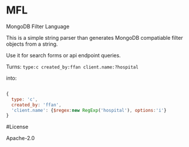 # MFL

MongoDB Filter Language

This is a simple string parser than generates MongoDB compatiable filter
objects from a string.

Use it for search forms or api endpoint queries.


Turns:
`type:c created_by:ffan client.name:?hospital`

into:

```javascript

{
  type: 'c',
  created_by: 'ffan',
  'client.name': {$regex:new RegExp('hospital'), options:'i'}
}

```

#License

Apache-2.0

